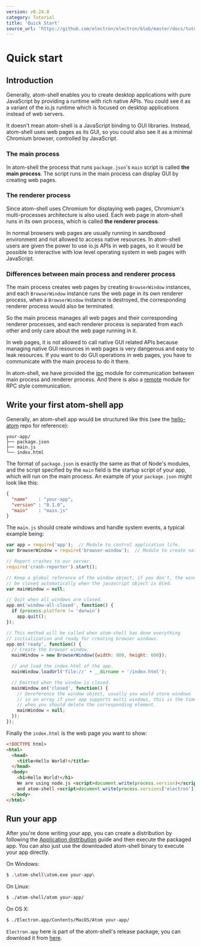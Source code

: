 ```yaml
---
version: v0.24.0
category: Tutorial
title: 'Quick Start'
source_url: 'https://github.com/electron/electron/blob/master/docs/tutorial/quick-start.md'
---
```


# Quick start

## Introduction

Generally, atom-shell enables you to create desktop applications with pure
JavaScript by providing a runtime with rich native APIs. You could see it as
a variant of the io.js runtime which is focused on desktop applications
instead of web servers.

It doesn't mean atom-shell is a JavaScript binding to GUI libraries. Instead,
atom-shell uses web pages as its GUI, so you could also see it as a minimal
Chromium browser, controlled by JavaScript.

### The main process

In atom-shell the process that runs `package.json`'s `main` script is called
__the main process__. The script runs in the main process can display GUI by
creating web pages.

### The renderer process

Since atom-shell uses Chromium for displaying web pages, Chromium's
multi-processes architecture is also used. Each web page in atom-shell runs in
its own process, which is called __the renderer process__.

In normal browsers web pages are usually running in sandboxed environment and
not allowed to access native resources. In atom-shell users are given the power
to use io.js APIs in web pages, so it would be possible to interactive with
low level operating system in web pages with JavaScript.

### Differences between main process and renderer process

The main process creates web pages by creating `BrowserWindow` instances, and
each `BrowserWindow` instance runs the web page in its own renderer process,
when a `BrowserWindow` instance is destroyed, the corresponding renderer process
would also be terminated.

So the main process manages all web pages and their corresponding renderer
processes, and each renderer process is separated from each other and only care
about the web page running in it.

In web pages, it is not allowed to call native GUI related APIs because managing
native GUI resources in web pages is very dangerous and easy to leak resources.
If you want to do GUI operations in web pages, you have to communicate with
the main process to do it there.

In atom-shell, we have provided the [ipc](http://electron.atom.io/docs/v0.24.0/api/ipc-renderer) module for
communication between main process and renderer process. And there is also a
[remote](http://electron.atom.io/docs/v0.24.0/api/remote) module for RPC style communication.

## Write your first atom-shell app

Generally, an atom-shell app would be structured like this (see the
[hello-atom](https://github.com/dougnukem/hello-atom) repo for reference):

```text
your-app/
├── package.json
├── main.js
└── index.html
```

The format of `package.json` is exactly the same as that of Node's modules, and
the script specified by the `main` field is the startup script of your app,
which will run on the main process. An example of your `package.json` might look
like this:

```json
{
  "name"    : "your-app",
  "version" : "0.1.0",
  "main"    : "main.js"
}
```

The `main.js` should create windows and handle system events, a typical
example being:

```javascript
var app = require('app');  // Module to control application life.
var BrowserWindow = require('browser-window');  // Module to create native browser window.

// Report crashes to our server.
require('crash-reporter').start();

// Keep a global reference of the window object, if you don't, the window will
// be closed automatically when the javascript object is GCed.
var mainWindow = null;

// Quit when all windows are closed.
app.on('window-all-closed', function() {
  if (process.platform != 'darwin')
    app.quit();
});

// This method will be called when atom-shell has done everything
// initialization and ready for creating browser windows.
app.on('ready', function() {
  // Create the browser window.
  mainWindow = new BrowserWindow({width: 800, height: 600});

  // and load the index.html of the app.
  mainWindow.loadUrl('file://' + __dirname + '/index.html');

  // Emitted when the window is closed.
  mainWindow.on('closed', function() {
    // Dereference the window object, usually you would store windows
    // in an array if your app supports multi windows, this is the time
    // when you should delete the corresponding element.
    mainWindow = null;
  });
});
```

Finally the `index.html` is the web page you want to show:

```html
<!DOCTYPE html>
<html>
  <head>
    <title>Hello World!</title>
  </head>
  <body>
    <h1>Hello World!</h1>
    We are using node.js <script>document.write(process.version)</script>
    and atom-shell <script>document.write(process.versions['electron'])</script>.
  </body>
</html>
```

## Run your app

After you're done writing your app, you can create a distribution by
following the [Application distribution](http://electron.atom.io/docs/v0.24.0/tutorial/application-distribution) guide
and then execute the packaged app. You can also just use the downloaded
atom-shell binary to execute your app directly.

On Windows:

```bash
$ .\atom-shell\atom.exe your-app\
```

On Linux:

```bash
$ ./atom-shell/atom your-app/
```

On OS X:

```bash
$ ./Electron.app/Contents/MacOS/Atom your-app/
```

`Electron.app` here is part of the atom-shell's release package, you can download
it from [here](https://github.com/electron/electron/releases).
